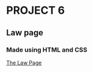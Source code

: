 # PROJECT 6

## Law page

### Made using HTML and CSS

[The Law Page](https://the-law-page.netlify.app/)